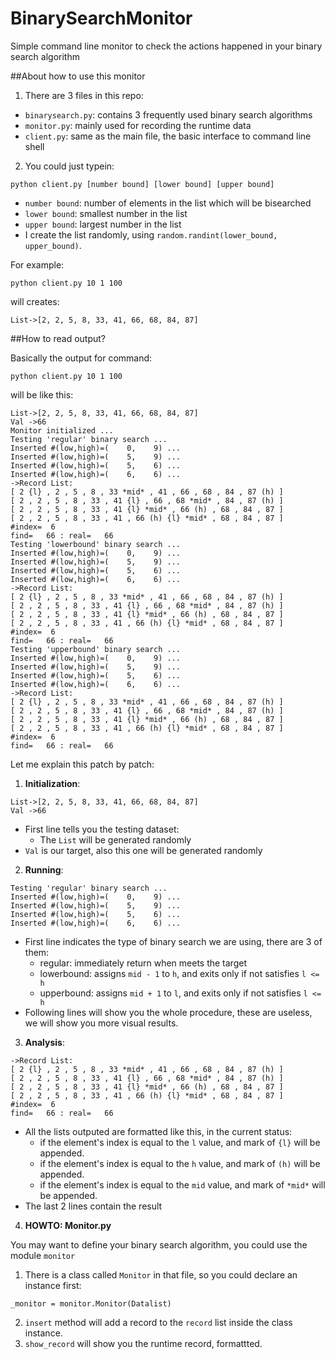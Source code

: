 BinarySearchMonitor
===================

Simple command line monitor to check the actions happened in your binary search algorithm

##About how to use this monitor

1. There are 3 files in this repo:
  * `binarysearch.py`: contains 3 frequently used binary search algorithms
  * `monitor.py`: mainly used for recording the runtime data
  * `client.py`: same as the main file, the basic interface to command line shell

2. You could just typein:

  ```
  python client.py [number bound] [lower bound] [upper bound]
  ```
  
  * `number bound`: number of elements in the list which will be bisearched
  * `lower bound`: smallest number in the list
  * `upper bound`: largest number in the list
  * I create the list randomly, using `random.randint(lower_bound, upper_bound)`.
  
  For example:
  ```
  python client.py 10 1 100
  ```
  
  will creates:
  ```
  List->[2, 2, 5, 8, 33, 41, 66, 68, 84, 87]
  ```
  
##How to read output?

Basically the output for command:
```
python client.py 10 1 100
```
will be like this:
```
List->[2, 2, 5, 8, 33, 41, 66, 68, 84, 87]
Val ->66
Monitor initialized ...
Testing 'regular' binary search ...
Inserted #(low,high)=(    0,    9) ...
Inserted #(low,high)=(    5,    9) ...
Inserted #(low,high)=(    5,    6) ...
Inserted #(low,high)=(    6,    6) ...
->Record List:
[ 2 {l} , 2 , 5 , 8 , 33 *mid* , 41 , 66 , 68 , 84 , 87 (h) ]
[ 2 , 2 , 5 , 8 , 33 , 41 {l} , 66 , 68 *mid* , 84 , 87 (h) ]
[ 2 , 2 , 5 , 8 , 33 , 41 {l} *mid* , 66 (h) , 68 , 84 , 87 ]
[ 2 , 2 , 5 , 8 , 33 , 41 , 66 (h) {l} *mid* , 68 , 84 , 87 ]
#index=  6
find=   66 : real=   66
Testing 'lowerbound' binary search ...
Inserted #(low,high)=(    0,    9) ...
Inserted #(low,high)=(    5,    9) ...
Inserted #(low,high)=(    5,    6) ...
Inserted #(low,high)=(    6,    6) ...
->Record List:
[ 2 {l} , 2 , 5 , 8 , 33 *mid* , 41 , 66 , 68 , 84 , 87 (h) ]
[ 2 , 2 , 5 , 8 , 33 , 41 {l} , 66 , 68 *mid* , 84 , 87 (h) ]
[ 2 , 2 , 5 , 8 , 33 , 41 {l} *mid* , 66 (h) , 68 , 84 , 87 ]
[ 2 , 2 , 5 , 8 , 33 , 41 , 66 (h) {l} *mid* , 68 , 84 , 87 ]
#index=  6
find=   66 : real=   66
Testing 'upperbound' binary search ...
Inserted #(low,high)=(    0,    9) ...
Inserted #(low,high)=(    5,    9) ...
Inserted #(low,high)=(    5,    6) ...
Inserted #(low,high)=(    6,    6) ...
->Record List:
[ 2 {l} , 2 , 5 , 8 , 33 *mid* , 41 , 66 , 68 , 84 , 87 (h) ]
[ 2 , 2 , 5 , 8 , 33 , 41 {l} , 66 , 68 *mid* , 84 , 87 (h) ]
[ 2 , 2 , 5 , 8 , 33 , 41 {l} *mid* , 66 (h) , 68 , 84 , 87 ]
[ 2 , 2 , 5 , 8 , 33 , 41 , 66 (h) {l} *mid* , 68 , 84 , 87 ]
#index=  6
find=   66 : real=   66
```

Let me explain this patch by patch:

1. **Initialization**:
  ```
  List->[2, 2, 5, 8, 33, 41, 66, 68, 84, 87]
  Val ->66
  ```
  * First line tells you the testing dataset:
    * The `List` will be generated randomly
  * `Val` is our target, also this one will be generated randomly

2. **Running**:
  ```
  Testing 'regular' binary search ...
  Inserted #(low,high)=(    0,    9) ...
  Inserted #(low,high)=(    5,    9) ...
  Inserted #(low,high)=(    5,    6) ...
  Inserted #(low,high)=(    6,    6) ...
  ```
  
  * First line indicates the type of binary search we are using, there are 3 of them:
    * regular: immediately return when meets the target
    * lowerbound: assigns `mid - 1` to `h`, and exits only if not satisfies `l <= h`
    * upperbound: assigns `mid + 1` to `l`, and exits only if not satisfies `l <= h`
  * Following lines will show you the whole procedure, these are useless, we will show you more visual results.

3. **Analysis**:
  ```
  ->Record List:
  [ 2 {l} , 2 , 5 , 8 , 33 *mid* , 41 , 66 , 68 , 84 , 87 (h) ]
  [ 2 , 2 , 5 , 8 , 33 , 41 {l} , 66 , 68 *mid* , 84 , 87 (h) ]
  [ 2 , 2 , 5 , 8 , 33 , 41 {l} *mid* , 66 (h) , 68 , 84 , 87 ]
  [ 2 , 2 , 5 , 8 , 33 , 41 , 66 (h) {l} *mid* , 68 , 84 , 87 ]
  #index=  6
  find=   66 : real=   66
  ```
  
  * All the lists outputed are formatted like this, in the current status:
    * if the element's index is equal to the `l` value, and mark of `{l}` will be appended.
    * if the element's index is equal to the `h` value, and mark of `(h)` will be appended.
    * if the element's index is equal to the `mid` value, and mark of `*mid*` will be appended.
  * The last 2 lines contain the result

4. **HOWTO: Monitor.py**
  
You may want to define your binary search algorithm, you could use the module `monitor`

1. There is a class called `Monitor` in that file, so you could declare an instance first:
  
  ```
  _monitor = monitor.Monitor(Datalist)
  ```
2. `insert` method will add a record to the `record` list inside the class instance.
3. `show_record` will show you the runtime record, formattted.


